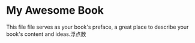 # My Awesome Book

This file file serves as your book's preface, a great place to describe your book's content and ideas.浮点数

